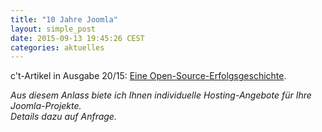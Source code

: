 ```yaml
---
title: "10 Jahre Joomla"
layout: simple_post
date: 2015-09-13 19:45:26 CEST
categories: aktuelles
---
```

c't-Artikel in Ausgabe 20/15: [Eine Open-Source-Erfolgsgeschichte](http://www.heise.de/ct/ausgabe/2015-20-Joomla-feiert-10-Geburtstag-2797654.html).

*Aus diesem Anlass biete ich Ihnen individuelle Hosting-Angebote für Ihre Joomla-Projekte.<br /> Details dazu auf Anfrage.*
